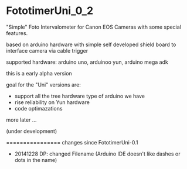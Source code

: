 FototimerUni_0_2
================

"Simple" Foto Intervalometer for Canon EOS Cameras with some special features.

based on arduino hardware with simple self developed shield board to interface camera via cable trigger

supported hardware: arduino uno, arduinoo yun, arduino mega adk

this is a early alpha version 

goal for the "Uni" versions are:
- support all the tree hardware type of arduino we have
- rise reliability on Yun hardware
- code optimazations

more later ...

(under development)

================
changes since FototimerUni-0.1
- 20141228 DP: changed Filename (Arduino IDE doesn't like dashes or dots in the name)


